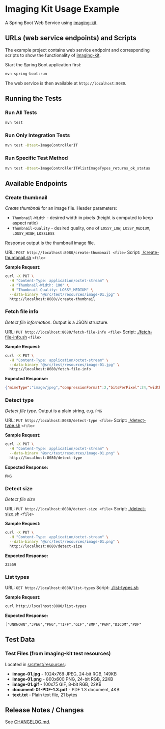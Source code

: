 # Imaging Kit Usage Example

A Spring Boot Web Service using [imaging-kit](https://github.com/giraone/imaging-kit).

## URLs (web service endpoints) and Scripts

The example project contains web service endpoint and corresponding scripts to show the functionality of [imaging-kit](https://github.com/giraone/imaging-kit).

Start the Spring Boot application first:

```bash
mvn spring-boot:run
``` 
The web service is then available at `http://localhost:8080`.

## Running the Tests

### Run All Tests
```bash
mvn test
```

### Run Only Integration Tests
```bash
mvn test -Dtest=ImageControllerIT
```

### Run Specific Test Method
```bash
mvn test -Dtest=ImageControllerIT#listImageTypes_returns_ok_status
```
## Available Endpoints

### Create thumbnail

*Create thumbnail* for an image file. Header parameters:
- `Thumbnail-Width` - desired width in pixels (height is computed to keep aspect ratio)
- `Thumbnail-Quality` - desired quality, one of `LOSSY_LOW`, `LOSSY_MEDIUM`, `LOSSY_HIGH`, `LOSSLESS`

Response output is the thumbnail image file.

URL: `POST http://localhost:8080/create-thumbnail <file>`
Script: [./create-thumbnail.sh](./detect-type.sh) `<file>`

**Sample Request:**
```bash
curl -X PUT \
  -H "Content-Type: application/octet-stream" \
  -H "Thumbnail-Width: 100" \
  -H "Thumbnail-Quality: LOSSY_MEDIUM" \
  --data-binary "@src/test/resources/image-01.jpg" \
  http://localhost:8080//create-thumbnail
```

### Fetch file info

*Detect file information*. Output is a JSON structure.

URL: `PUT http://localhost:8080/fetch-file-info <file>`
Script: [./fetch-file-info.sh](./fetch-file-info.sh) `<file>`

**Sample Request:**
```bash
curl -X PUT \
  -H "Content-Type: application/octet-stream" \
  --data-binary "@src/test/resources/image-01.jpg" \
  http://localhost:8080/fetch-file-info
```

**Expected Response:**
```json
{"mimeType":"image/jpeg","compressionFormat":2,"bitsPerPixel":24,"width":1024,"height":768,"providerFormat":"JPEG"}
```

### Detect type

*Detect file type*. Output is a plain string, e.g. `PNG`

URL: `PUT http://localhost:8080/detect-type <file>`
Script: [./detect-type.sh](./detect-type.sh) `<file>`

**Sample Request:**
```bash
curl -X PUT \
  -H "Content-Type: application/octet-stream" \
  --data-binary "@src/test/resources/image-01.png" \
  http://localhost:8080/detect-type
```
**Expected Response:**
```
PNG
```

### Detect size

*Detect file size*

URL: `PUT http://localhost:8080/detect-size <file>`
Script: [./detect-size.sh](./detect-size.sh) `<file>`

**Sample Request:**
```bash
curl -X PUT \
  -H "Content-Type: application/octet-stream" \
  --data-binary "@src/test/resources/image-01.png" \
  http://localhost:8080/detect-size
```
**Expected Response:**
```
22559
```

### List types

URL: `GET http://localhost:8080/list-types`
Script: [./list-types.sh](./list-types.sh)

**Sample Request:**
```bash
curl http://localhost:8080/list-types
```
**Expected Response:**
```
["UNKNOWN","JPEG","PNG","TIFF","GIF","BMP","PGM","DICOM","PDF"
```

## Test Data

### Test Files (from imaging-kit test resources)

Located in [src/test/resources](src/test/resources):

- **image-01.jpg** - 1024x768 JPEG, 24-bit RGB, 149KB
- **image-01.png** - 800x600 PNG, 24-bit RGB, 22KB
- **image-01.gif** - 100x75 GIF, 8-bit RGB, 22KB
- **document-01-PDF-1.3.pdf** - PDF 1.3 document, 4KB
- **text.txt** - Plain text file, 21 bytes

## Release Notes / Changes

See [CHANGELOG.md](CHANGELOG.md).